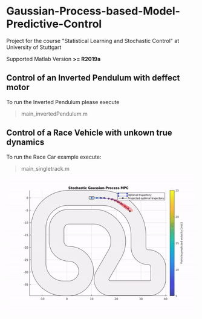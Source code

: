 # Gaussian-Process-based-Model-Predictive-Control
Project for the course "Statistical Learning and Stochastic Control" at University of Stuttgart


Supported Matlab Version **>= R2019a**



## Control of an Inverted Pendulum with deffect motor

To run the Inverted Pendulum please execute
> main_invertedPendulum.m


## Control of a Race Vehicle with unkown true dynamics

To run the Race Car example execute:
> main_singletrack.m

![](./simresults/trackAnimVideo-13-Jan-2020.gif)


